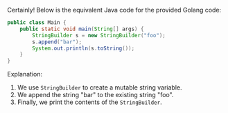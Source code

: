  Certainly! Below is the equivalent Java code for the provided Golang code:

```java
public class Main {
    public static void main(String[] args) {
        StringBuilder s = new StringBuilder("foo");
        s.append("bar");
        System.out.println(s.toString());
    }
}
```

Explanation:
1. We use `StringBuilder` to create a mutable string variable.
2. We append the string "bar" to the existing string "foo".
3. Finally, we print the contents of the `StringBuilder`.
